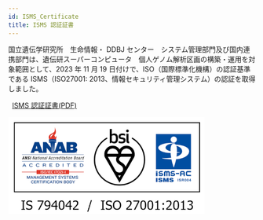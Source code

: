 ```yaml
---
id: ISMS_Certificate
title: ISMS 認証証書
---
```


国立遺伝学研究所　生命情報・ DDBJ センター　システム管理部門及び国内連携部門は、遺伝研スーパーコンピュータ　個人ゲノム解析区画の構築・運用を対象範囲として、2023 年 11 月 19 日付けで、ISO（国際標準化機構）の認証基準である ISMS（ISO27001: 2013、情報セキュリティ管理システム）の認証を取得しました。

<p>
&nbsp;&nbsp;<a class="box-link" href="/pdf/ISMS.pdf" target="_blank">ISMS 認証証書(PDF)</a>
</p>

![ISNS_ANAB_ISMS-AC_color_IS794042_w400.png](ISMS_ANAB_ISMS-AC_color_IS794042_w400.png)

